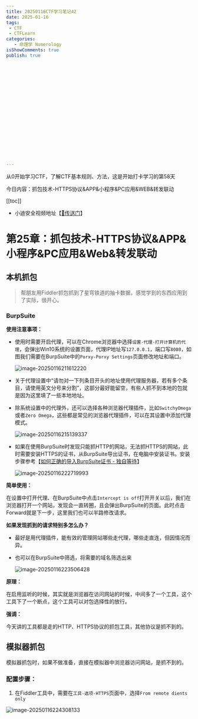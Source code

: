 ```yaml
---
title: 20250116CTF学习笔记42
date: 2025-01-16
tags:
 - CTF
 - CTFLearn
categories:
   - 命理学 Numerology
isShowComments: true
publish: true




















---
```


<Boxx/>

从0开始学习CTF，了解CTF基本规则、方法，这是开始打卡学习的第58天

今日内容：抓包技术-HTTPS协议&APP&小程序&PC应用&WEB&转发联动

[[toc]]

- 小迪安全视频地址【[🔗传送门]([https://www.bilibili.com/video/BV123yAYMEwb/)】

<!-- more -->

# 第25章：抓包技术-HTTPS协议&APP&小程序&PC应用&Web&转发联动

## 本机抓包

> 帮朋友用Fiddler抓包抓到了星穹铁道的抽卡数据，感觉学到的东西应用到了实际，很开心。

### **BurpSuite**

**使用注意事项：**

- 使用时需要开启代理，可以在Chrome浏览器中选择`设置-代理-打开计算机的代理`，会弹出Win10系统的设置页面，代理IP地址写`127.0.0.1`，端口写`8080`，如图我们需要在BurpSuite中的`Porxy-Porxy Settings`页面修改地址和端口。

  ![image-20250116211612220](/img/ctfLearn/image-20250116211612220.png)

- 关于代理设置中“请勿对一下列条目开头的地址使用代理服务器，若有多个条目，请使用英文分号来分割”，这部分最好能留空，有些人抓不到本地的包就是因为这里填了一些本地地址。

- 除系统设置中的代理外，还可以选择各种浏览器代理插件，比如`SwitchyOmega`或者`Zero Omega`，这些都是常见的浏览器代理插件，可以在其设置中添加代理模式。

  ![image-20250116215139337](/img/ctfLearn/image-20250116215139337.png)

- 如果在使用BurpSuite时发现只能抓HTTP的网站，无法抓HTTPS的网站，此时需要安装HTTPS的证书，从BurpSuite导出证书，在电脑中安装证书。安装步骤参考【[如何正确的导入BurpSuite证书 - 独自等待](https://www.waitalone.cn/technology/burpsuitessl.html)】

  ![image-20250116222719993](/img/ctfLearn/image-20250116222719993.png)

**简单使用：**

在设置中打开代理、在BurpSuite中点击`Intercept is off`打开开关以后，我们在浏览器打开一个网站，发现会一直转圈，且会弹出BurpSuite的页面。此时点击Forward就是下一步，这里我们也可以半路修改请求。

**如果发现抓到的请求特别多怎么办？**

- 最好是用代理插件，能有效的管理网站哪些走代理，哪些走直连，但因情况而异。

- 也可以在BurpSuite中筛选，将需要的域名筛选出来

  ![image-20250116223506428](/img/ctfLearn/image-20250116223506428.png)

**原理：**

在启用监听的时候，其实就是浏览器在访问网站的时候，中间多了一个工具，这个工具下了一个断点，这个工具可以对包选择性的放行。

**强调：**

今天讲的工具都是走的HTTP、HTTPS协议的抓包工具，其他协议是抓不到的。



## 模拟器抓包

模拟器抓包时，如果不做准备，直接在模拟器中浏览器访问网站，是抓不到的。

### **配置步骤：**

1. 在Fiddler工具中，需要在`工具-选项-HTTPS`页面中，选择`From remote dients only`

![image-20250116224308133](/img/ctfLearn/image-20250116224308133.png)